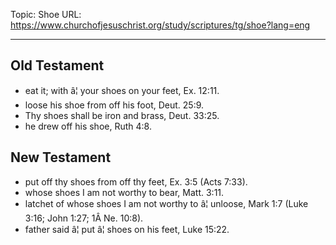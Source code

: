 Topic: Shoe
URL: https://www.churchofjesuschrist.org/study/scriptures/tg/shoe?lang=eng

---

## Old Testament

- eat it; with â¦ your shoes on your feet, Ex. 12:11.
- loose his shoe from off his foot, Deut. 25:9.
- Thy shoes shall be iron and brass, Deut. 33:25.
- he drew off his shoe, Ruth 4:8.

## New Testament

- put off thy shoes from off thy feet, Ex. 3:5 (Acts 7:33).
- whose shoes I am not worthy to bear, Matt. 3:11.
- latchet of whose shoes I am not worthy to â¦ unloose, Mark 1:7 (Luke 3:16; John 1:27; 1Â Ne. 10:8).
- father said â¦ put â¦ shoes on his feet, Luke 15:22.

